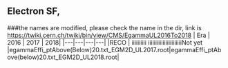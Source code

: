 ## Electron SF, 
###the names are modified, please check the name in the dir, link is https://twiki.cern.ch/twiki/bin/view/CMS/EgammaUL2016To2018
| Era | 2016 | 2017 | 2018|
|---|---|---|---|
|RECO | iiiiiiiiii
iiiiiiiiiiiiiiiiiiiiiiiNot yet |egammaEffi_ptAbove(Below)20.txt_EGM2D_UL2017.root|egammaEffi_ptAbove(below)20.txt_EGM2D_UL2018.root|

